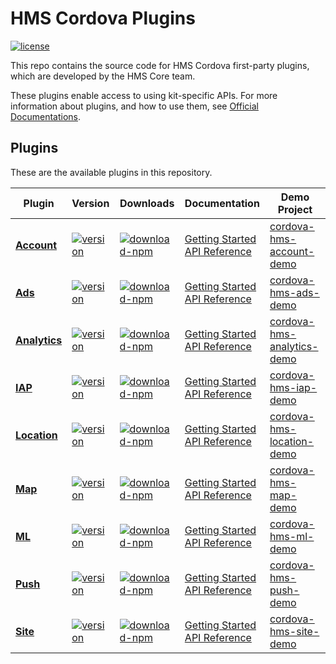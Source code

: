 # HMS Cordova Plugins
[![license](https://img.shields.io/badge/license-Apache--2.0-green)](./LICENCE)


This repo contains the source code for HMS Cordova first-party plugins, which are developed by the HMS Core team.

These plugins enable access to using kit-specific APIs. For more information
about plugins, and how to use them, see
[Official Documentations](https://developer.huawei.com/consumer/en/doc/overview/HMS-Core-Plugin).


## Plugins
These are the available plugins in this repository.

| Plugin | Version | Downloads | Documentation | Demo Project |
|--------|-----|-----|-----|--------|
| [**Account**](./cordova-plugin-hms-account) | [![version](https://img.shields.io/npm/v/@hmscore/cordova-plugin-hms-account?color=%23ed2a1c&style=for-the-badge)](https://www.npmjs.com/package/@hmscore/cordova-plugin-hms-account) | [![download-npm](https://img.shields.io/npm/dm/@hmscore/cordova-plugin-hms-account?color=%23007EC6&style=for-the-badge)](https://www.npmjs.com/package/@hmscore/cordova-plugin-hms-account) | [Getting Started](https://developer.huawei.com/consumer/en/doc/development/HMS-Plugin-Guides/preparing-development-environment-0000001051006399) <br/> [API Reference](https://developer.huawei.com/consumer/en/doc/development/HMS-Plugin-References/overview-0000001050767539) | [cordova-hms-account-demo](./cordova-hms-account-demo) |
| [**Ads**](./cordova-plugin-hms-ads) | [![version](https://img.shields.io/npm/v/@hmscore/cordova-plugin-hms-ads?color=%23ed2a1c&style=for-the-badge)](https://www.npmjs.com/package/@hmscore/cordova-plugin-hms-ads) | [![download-npm](https://img.shields.io/npm/dm/@hmscore/cordova-plugin-hms-ads?color=%23007EC6&style=for-the-badge)](https://www.npmjs.com/package/@hmscore/cordova-plugin-hms-ads) | [Getting Started](https://developer.huawei.com/consumer/en/doc/development/HMS-Plugin-Guides/preparedevenv-0000001050733529) <br/> [API Reference](https://developer.huawei.com/consumer/en/doc/development/HMS-Plugin-References/ads-0000001050200658) | [cordova-hms-ads-demo](./cordova-hms-ads-demo) |
| [**Analytics**](./cordova-plugin-hms-analytics) | [![version](https://img.shields.io/npm/v/@hmscore/cordova-plugin-hms-analytics?color=%23ed2a1c&style=for-the-badge)](https://www.npmjs.com/package/@hmscore/cordova-plugin-hms-analytics) | [![download-npm](https://img.shields.io/npm/dm/@hmscore/cordova-plugin-hms-analytics?color=%23007EC6&style=for-the-badge)](https://www.npmjs.com/package/@hmscore/cordova-plugin-hms-analytics) | [Getting Started](https://developer.huawei.com/consumer/en/doc/development/HMS-Plugin-Guides/preparing-dev-env-0000001050132780) <br/> [API Reference](https://developer.huawei.com/consumer/en/doc/development/HMS-Plugin-References/overview-0000001050132806) | [cordova-hms-analytics-demo](./cordova-hms-analytics-demo) |
| [**IAP**](./cordova-plugin-hms-iap) | [![version](https://img.shields.io/npm/v/@hmscore/cordova-plugin-hms-iap?color=%23ed2a1c&style=for-the-badge)](https://www.npmjs.com/package/@hmscore/cordova-plugin-hms-iap) | [![download-npm](https://img.shields.io/npm/dm/@hmscore/cordova-plugin-hms-iap?color=%23007EC6&style=for-the-badge)](https://www.npmjs.com/package/@hmscore/cordova-plugin-hms-iap) | [Getting Started](https://developer.huawei.com/consumer/en/doc/development/HMS-Plugin-Guides/devenv-0000001050134943) <br/> [API Reference](https://developer.huawei.com/consumer/en/doc/development/HMS-Plugin-References/datatype-0000001050134977) | [cordova-hms-iap-demo](./cordova-hms-iap-demo) |
| [**Location**](./cordova-plugin-hms-location) | [![version](https://img.shields.io/npm/v/@hmscore/cordova-plugin-hms-location?color=%23ed2a1c&style=for-the-badge)](https://www.npmjs.com/package/@hmscore/cordova-plugin-hms-location) | [![download-npm](https://img.shields.io/npm/dm/@hmscore/cordova-plugin-hms-location?color=%23007EC6&style=for-the-badge)](https://www.npmjs.com/package/@hmscore/cordova-plugin-hms-location) | [Getting Started](https://developer.huawei.com/consumer/en/doc/development/HMS-Plugin-Guides/config-agc-0000001050317410) <br/> [API Reference](https://developer.huawei.com/consumer/en/doc/development/HMS-Plugin-References/overview-0000001050140386) | [cordova-hms-location-demo](./cordova-hms-location-demo) |
| [**Map**](./cordova-plugin-hms-map) | [![version](https://img.shields.io/npm/v/@hmscore/cordova-plugin-hms-map?color=%23ed2a1c&style=for-the-badge)](https://www.npmjs.com/package/@hmscore/cordova-plugin-hms-map) | [![download-npm](https://img.shields.io/npm/dm/@hmscore/cordova-plugin-hms-map?color=%23007EC6&style=for-the-badge)](https://www.npmjs.com/package/@hmscore/cordova-plugin-hms-map) | [Getting Started](https://developer.huawei.com/consumer/en/doc/development/HMS-Plugin-Guides/preparing-dev-0000001050444423) <br/> [API Reference](https://developer.huawei.com/consumer/en/doc/development/HMS-Plugin-References/overview-0000001050443477) | [cordova-hms-map-demo](./cordova-hms-map-demo) |
| [**ML**](./cordova-plugin-hms-ml) | [![version](https://img.shields.io/npm/v/@hmscore/cordova-plugin-hms-ml?color=%23ed2a1c&style=for-the-badge)](https://www.npmjs.com/package/@hmscore/cordova-plugin-hms-ml) | [![download-npm](https://img.shields.io/npm/dm/@hmscore/cordova-plugin-hms-ml?color=%23007EC6&style=for-the-badge)](https://www.npmjs.com/package/@hmscore/cordova-plugin-hms-ml) | [Getting Started](https://developer.huawei.com/consumer/en/doc/development/HMS-Plugin-Guides/preparedevenv-0000001051005805) <br/> [API Reference](https://developer.huawei.com/consumer/en/doc/development/HMS-Plugin-References/introduction-0000001051088632) | [cordova-hms-ml-demo](./cordova-hms-ml-demo) |
| [**Push**](./cordova-plugin-hms-push) | [![version](https://img.shields.io/npm/v/@hmscore/cordova-plugin-hms-push?color=%23ed2a1c&style=for-the-badge)](https://www.npmjs.com/package/@hmscore/cordova-plugin-hms-push) | [![download-npm](https://img.shields.io/npm/dm/@hmscore/cordova-plugin-hms-push?color=%23007EC6&style=for-the-badge)](https://www.npmjs.com/package/@hmscore/cordova-plugin-hms-push) | [Getting Started](https://developer.huawei.com/consumer/en/doc/development/HMS-Plugin-Guides/preparedevenv-0000001050133754) <br/> [API Reference](https://developer.huawei.com/consumer/en/doc/development/HMS-Plugin-References/overview-0000001050133780) | [cordova-hms-push-demo](./cordova-hms-push-demo) |
| [**Site**](./cordova-plugin-hms-site) | [![version](https://img.shields.io/npm/v/@hmscore/cordova-plugin-hms-site?color=%23ed2a1c&style=for-the-badge)](https://www.npmjs.com/package/@hmscore/cordova-plugin-hms-site) | [![download-npm](https://img.shields.io/npm/dm/@hmscore/cordova-plugin-hms-site?color=%23007EC6&style=for-the-badge)](https://www.npmjs.com/package/@hmscore/cordova-plugin-hms-site) | [Getting Started](https://developer.huawei.com/consumer/en/doc/development/HMS-Plugin-Guides/preparing-dev-environment-0000001050415567) <br/> [API Reference](https://developer.huawei.com/consumer/en/doc/development/HMS-Plugin-References/overview-0000001050178899) | [cordova-hms-site-demo](./cordova-hms-site-demo) |
